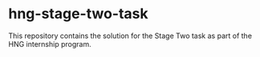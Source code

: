 # hng-stage-two-task
This repository contains the solution for the Stage Two task as part of the HNG internship program.
